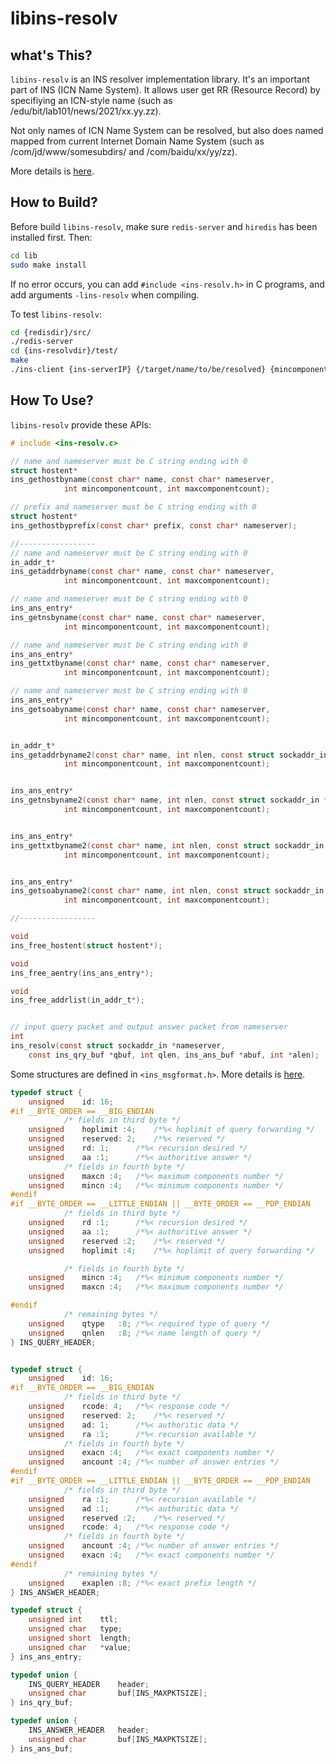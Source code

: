# libins-resolv

## what's This?

`libins-resolv` is an INS resolver implementation library. It's an important part of INS (ICN Name System). It allows user get RR (Resource Record) by specifiying an ICN-style name (such as /edu/bit/lab101/news/2021/xx.yy.zz). 

Not only names of ICN Name System can be resolved, but also does named mapped from current Internet Domain Name System (such as /com/jd/www/somesubdirs/ and /com/baidu/xx/yy/zz).

More details is [here]().

## How to Build?

Before build `libins-resolv`, make sure `redis-server` and `hiredis` has been installed first. Then:

```sh
cd lib
sudo make install
```

If no error occurs, you can add `#include <ins-resolv.h>` in C programs, and add arguments `-lins-resolv` when compiling. 

To test `libins-resolv`:

```sh
cd {redisdir}/src/
./redis-server
cd {ins-resolvdir}/test/
make
./ins-client {ins-serverIP} {/target/name/to/be/resolved} {mincomponents} {maxcomponents}
```

## How To Use?

`libins-resolv` provide these APIs:

```c
# include <ins-resolv.c>

// name and nameserver must be C string ending with 0
struct hostent*
ins_gethostbyname(const char* name, const char* nameserver, 
			int mincomponentcount, int maxcomponentcount);

// prefix and nameserver must be C string ending with 0
struct hostent*
ins_gethostbyprefix(const char* prefix, const char* nameserver);

//-----------------
// name and nameserver must be C string ending with 0
in_addr_t*
ins_getaddrbyname(const char* name, const char* nameserver, 
			int mincomponentcount, int maxcomponentcount);

// name and nameserver must be C string ending with 0
ins_ans_entry*
ins_getnsbyname(const char* name, const char* nameserver, 
			int mincomponentcount, int maxcomponentcount);

// name and nameserver must be C string ending with 0
ins_ans_entry*
ins_gettxtbyname(const char* name, const char* nameserver, 
			int mincomponentcount, int maxcomponentcount);

// name and nameserver must be C string ending with 0
ins_ans_entry*
ins_getsoabyname(const char* name, const char* nameserver, 
			int mincomponentcount, int maxcomponentcount);


in_addr_t*
ins_getaddrbyname2(const char* name, int nlen, const struct sockaddr_in *nameserver, 
			int mincomponentcount, int maxcomponentcount);


ins_ans_entry*
ins_getnsbyname2(const char* name, int nlen, const struct sockaddr_in *nameserver,
			int mincomponentcount, int maxcomponentcount);


ins_ans_entry*
ins_gettxtbyname2(const char* name, int nlen, const struct sockaddr_in *nameserver,
			int mincomponentcount, int maxcomponentcount);


ins_ans_entry*
ins_getsoabyname2(const char* name, int nlen, const struct sockaddr_in *nameserver,
			int mincomponentcount, int maxcomponentcount);

//-----------------

void
ins_free_hostent(struct hostent*);

void
ins_free_aentry(ins_ans_entry*);

void
ins_free_addrlist(in_addr_t*);


// input query packet and output answer packet from nameserver
int
ins_resolv(const struct sockaddr_in *nameserver,
	const ins_qry_buf *qbuf, int qlen, ins_ans_buf *abuf, int *alen);

```

Some structures are defined in `<ins_msgformat.h>`. More details is [here]().

```c
typedef struct {
	unsigned	id: 16;
#if __BYTE_ORDER == __BIG_ENDIAN
			/* fields in third byte */
	unsigned	hoplimit :4;	/*%< hoplimit of query forwarding */
	unsigned	reserved: 2;	/*%< reserved */
	unsigned	rd: 1;		/*%< recursion desired */
	unsigned	aa :1;		/*%< authoritive answer */
			/* fields in fourth byte */
	unsigned	maxcn :4;	/*%< maximum components number */
	unsigned	mincn :4;	/*%< minimum components number */
#endif
#if __BYTE_ORDER == __LITTLE_ENDIAN || __BYTE_ORDER == __PDP_ENDIAN
			/* fields in third byte */	
	unsigned	rd :1;		/*%< recursion desired */
	unsigned	aa :1;		/*%< authoritive answer */
	unsigned	reserved :2;	/*%< reserved */
	unsigned	hoplimit :4;	/*%< hoplimit of query forwarding */

			/* fields in fourth byte */
	unsigned	mincn :4;	/*%< minimum components number */
	unsigned	maxcn :4;	/*%< maximum components number */

#endif
			/* remaining bytes */
	unsigned	qtype	:8;	/*%< required type of query */
	unsigned	qnlen	:8;	/*%< name length of query */
} INS_QUERY_HEADER;


typedef struct {
	unsigned	id: 16;
#if __BYTE_ORDER == __BIG_ENDIAN
			/* fields in third byte */
	unsigned	rcode: 4;	/*%< response code */
	unsigned	reserved: 2;	/*%< reserved */
	unsigned	ad: 1;		/*%< authoritic data */
	unsigned	ra :1;		/*%< recursion available */
			/* fields in fourth byte */
	unsigned	exacn :4;	/*%< exact components number */
	unsigned	ancount :4;	/*%< number of answer entries */
#endif
#if __BYTE_ORDER == __LITTLE_ENDIAN || __BYTE_ORDER == __PDP_ENDIAN
			/* fields in third byte */	
	unsigned	ra :1;		/*%< recursion available */
	unsigned	ad :1;		/*%< authoritic data */
	unsigned	reserved :2;	/*%< reserved */
	unsigned	rcode: 4;	/*%< response code */
			/* fields in fourth byte */
	unsigned	ancount :4;	/*%< number of answer entries */
	unsigned	exacn :4;	/*%< exact components number */
#endif
			/* remaining bytes */
	unsigned	exaplen	:8;	/*%< exact prefix length */
} INS_ANSWER_HEADER;

typedef struct {
	unsigned int	ttl;
	unsigned char	type;
	unsigned short	length;
	unsigned char	*value;
} ins_ans_entry;

typedef union {
	INS_QUERY_HEADER	header;
	unsigned char		buf[INS_MAXPKTSIZE];
} ins_qry_buf;

typedef union {
	INS_ANSWER_HEADER	header;
	unsigned char		buf[INS_MAXPKTSIZE];
} ins_ans_buf;

```
